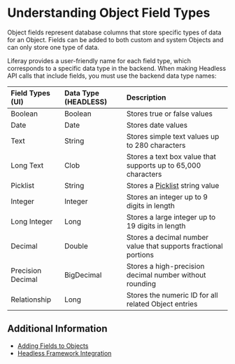 # Understanding Object Field Types

Object fields represent database columns that store specific types of data for an Object. Fields can be added to both custom and system Objects and can only store one type of data.

Liferay provides a user-friendly name for each field type, which corresponds to a specific data type in the backend. When making Headless API calls that include fields, you must use the backend data type names:

| Field Types (UI) | Data Type (HEADLESS) | Description |
| :--- | :--- | :--- |
| Boolean | Boolean | Stores true or false values |
| Date | Date | Stores date values |
| Text | String | Stores simple text values up to 280 characters |
| Long Text | Clob | Stores a text box value that supports up to 65,000 characters |
| Picklist | String | Stores a [Picklist](./using-picklists.md) string value |
| Integer | Integer | Stores an integer up to 9 digits in length |
| Long Integer | Long | Stores a large integer up to 19 digits in length |
| Decimal | Double | Stores a decimal number value that supports fractional portions |
| Precision Decimal | BigDecimal | Stores a high-precision decimal number without rounding |
| Relationship | Long | Stores the numeric ID for all related Object entries |

<!-- 
## Text Fields

### Text

### Long Text

## Picklist

## Numeric Fields 

### Integer

### Long Integer

### Decimal

### Precision Decimal

## Relationship Fields
-->

## Additional Information

* [Adding Fields to Objects](./creating-and-managing-objects/adding-fields-to-objects.md)
* [Headless Framework Integration](./understanding-object-integrations/headless-framework-integration.md)
